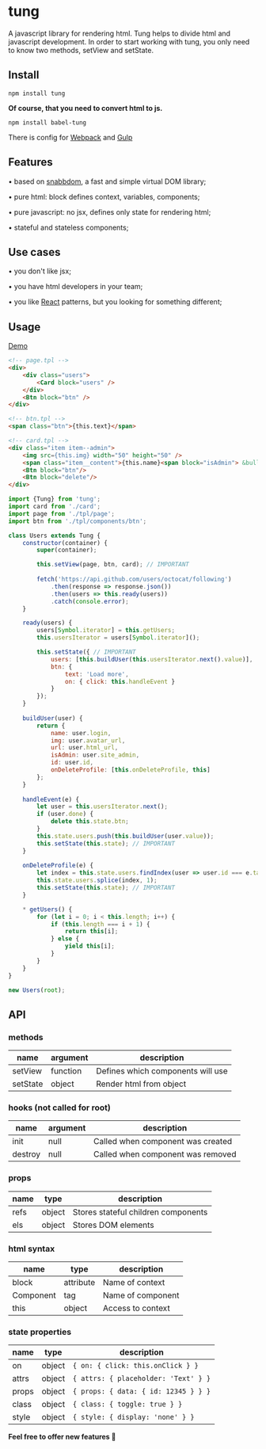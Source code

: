 # tung

A javascript library for rendering html. Tung helps to divide html and javascript development. In order to start working with tung, you only need to know two methods, setView and setState.

## Install
```
npm install tung
```

**Of course, that you need to convert html to js.**
```
npm install babel-tung
```
There is config for [Webpack](https://webpack.github.io/) and [Gulp](http://gulpjs.com/)

## Features

&bull; based on [snabbdom](https://github.com/snabbdom/snabbdom), a fast and simple virtual DOM library;

&bull; pure html: block defines context, variables, components;

&bull; pure javascript: no jsx, defines only state for rendering html;

&bull; stateful and stateless components;

## Use cases
&bull; you don't like jsx;

&bull; you have html developers in your team;

&bull; you like [React](https://facebook.github.io/react/) patterns, but you looking for something different;

## Usage

[Demo](https://reon90.github.io/tung/examples/index.html)

```html
<!-- page.tpl -->
<div>
    <div class="users">
        <Card block="users" />
    </div>
    <Btn block="btn" />
</div>

<!-- btn.tpl -->
<span class="btn">{this.text}</span>

<!-- card.tpl -->
<div class="item item--admin">
    <img src={this.img} width="50" height="50" />
    <span class="item__content">{this.name}<span block="isAdmin"> &bull; admin</span></span>
    <Btn block="btn"/>
    <Btn block="delete"/>
</div>
```

```js
import {Tung} from 'tung';
import card from './card';
import page from './tpl/page';
import btn from './tpl/components/btn';

class Users extends Tung {
    constructor(container) {
        super(container);

        this.setView(page, btn, card); // IMPORTANT
        
        fetch('https://api.github.com/users/octocat/following')
            .then(response => response.json())
            .then(users => this.ready(users))
            .catch(console.error);
    }

    ready(users) {
        users[Symbol.iterator] = this.getUsers;
        this.usersIterator = users[Symbol.iterator]();

        this.setState({ // IMPORTANT
            users: [this.buildUser(this.usersIterator.next().value)],
            btn: {
                text: 'Load more',
                on: { click: this.handleEvent }
            }
        });
    }
    
    buildUser(user) {
        return {
            name: user.login,
            img: user.avatar_url,
            url: user.html_url,
            isAdmin: user.site_admin,
            id: user.id,
            onDeleteProfile: [this.onDeleteProfile, this]
        };
    }
    
    handleEvent(e) {
        let user = this.usersIterator.next();
        if (user.done) {
            delete this.state.btn;
        }
        this.state.users.push(this.buildUser(user.value));
        this.setState(this.state); // IMPORTANT
    }
    
    onDeleteProfile(e) {
        let index = this.state.users.findIndex(user => user.id === e.target.data.id);
        this.state.users.splice(index, 1);
        this.setState(this.state); // IMPORTANT
    }

    * getUsers() {
        for (let i = 0; i < this.length; i++) {
            if (this.length === i + 1) {
                return this[i];
            } else {
                yield this[i];
            }
        }
    }
}

new Users(root);
```

## API

### methods
| name      | argument | description                               |
|-----------|----------|-------------------------------------------|
| setView   | function | Defines which components will use         |
| setState  | object   | Render html from object                   |
### hooks (not called for root)
| name      | argument | description                               |
|-----------|----------|-------------------------------------------|
| init      | null     | Called when component was created         |
| destroy   | null     | Called when component was removed         |
### props
| name      | type     | description                               |
|-----------|----------|-------------------------------------------|
| refs      | object   | Stores stateful children components       |
| els       | object   | Stores DOM elements                       |
### html syntax
| name      | type     | description                               |
|-----------|----------|-------------------------------------------|
| block     | attribute| Name of context                           |
| Component | tag      | Name of component                         |
| this      | object   | Access to context                         |
### state properties
| name      | type     | description                               |
|-----------|----------|-------------------------------------------|
| on        | object   | ```{ on: { click: this.onClick } }```     |
| attrs     | object   | ```{ attrs: { placeholder: 'Text' } }```  |
| props     | object   | ```{ props: { data: { id: 12345 } } }```  |
| class     | object   | ```{ class: { toggle: true } }```         |
| style     | object   | ```{ style: { display: 'none' } }```      |

**Feel free to offer new features 🤔**
